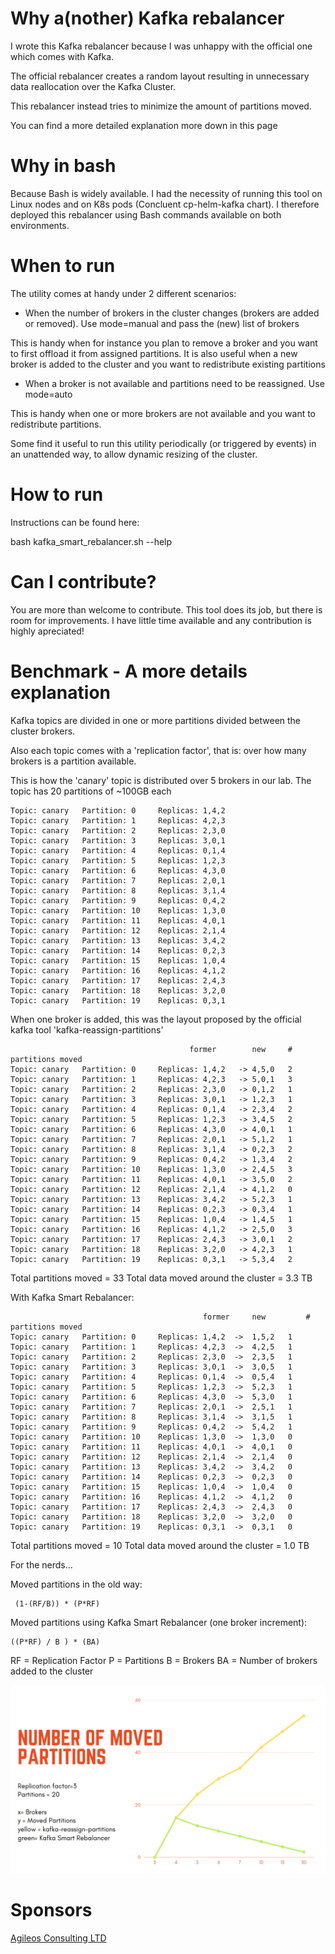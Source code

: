 # Why a(nother) Kafka rebalancer

I wrote this Kafka rebalancer because I was unhappy with the official one which comes with Kafka.

The official rebalancer creates a random layout resulting in unnecessary data reallocation over the Kafka Cluster.

This rebalancer instead tries to minimize the amount of partitions moved.

You can find a more detailed explanation more down in this page

# Why in bash

Because Bash is widely available.
I had the necessity of running this tool on Linux nodes and on K8s pods (Concluent cp-helm-kafka chart). 
I therefore deployed this rebalancer using Bash commands available on both environments.


# When to run

The utility comes at handy under 2 different scenarios:

- When the number of brokers in the cluster changes (brokers are added or removed).     Use mode=manual and pass the (new) list of brokers

This is handy when for instance you plan to remove a broker and you want to first offload it from assigned partitions.
It is also useful when a new broker is added to the cluster and you want to redistribute existing partitions


- When a broker is not available and partitions need to be reassigned.      Use mode=auto

This is handy when one or more brokers are not available and you want to redistribute partitions. 

Some find it useful to run this utility periodically (or triggered by events) in an unattended way, to allow dynamic resizing of the cluster.


# How to run

Instructions can be found here:

bash kafka_smart_rebalancer.sh  --help


#  Can I contribute?

You are more than welcome to contribute. 
This tool does its job, but there is room for improvements. I have little time available and any contribution is highly apreciated!

# Benchmark - A more details explanation

Kafka topics are divided in one or more partitions divided between the cluster brokers.

Also each topic comes with a 'replication factor', that is: over how many brokers is a partition available.


This is how the 'canary' topic is distributed over 5 brokers in our lab.
The topic has 20 partitions of ~100GB each
 

	Topic: canary	Partition: 0	 Replicas: 1,4,2	
	Topic: canary	Partition: 1	 Replicas: 4,2,3	
	Topic: canary	Partition: 2	 Replicas: 2,3,0	
	Topic: canary	Partition: 3	 Replicas: 3,0,1	
	Topic: canary	Partition: 4	 Replicas: 0,1,4	
	Topic: canary	Partition: 5	 Replicas: 1,2,3	
	Topic: canary	Partition: 6	 Replicas: 4,3,0	
	Topic: canary	Partition: 7	 Replicas: 2,0,1	
	Topic: canary	Partition: 8	 Replicas: 3,1,4	
	Topic: canary	Partition: 9	 Replicas: 0,4,2	
	Topic: canary	Partition: 10	 Replicas: 1,3,0	
	Topic: canary	Partition: 11	 Replicas: 4,0,1	
	Topic: canary	Partition: 12	 Replicas: 2,1,4	
	Topic: canary	Partition: 13	 Replicas: 3,4,2	
	Topic: canary	Partition: 14	 Replicas: 0,2,3	
	Topic: canary	Partition: 15	 Replicas: 1,0,4	
	Topic: canary	Partition: 16	 Replicas: 4,1,2	
	Topic: canary	Partition: 17	 Replicas: 2,4,3	
	Topic: canary	Partition: 18	 Replicas: 3,2,0	
	Topic: canary	Partition: 19	 Replicas: 0,3,1	


When one broker is added, this was the layout proposed by the official kafka tool 'kafka-reassign-partitions'

                                            former        new     # partitions moved
    Topic: canary	Partition: 0	 Replicas: 1,4,2   -> 4,5,0   2
    Topic: canary	Partition: 1	 Replicas: 4,2,3   -> 5,0,1   3
    Topic: canary	Partition: 2	 Replicas: 2,3,0   -> 0,1,2   1
    Topic: canary	Partition: 3	 Replicas: 3,0,1   -> 1,2,3   1
    Topic: canary	Partition: 4	 Replicas: 0,1,4   -> 2,3,4   2
    Topic: canary	Partition: 5	 Replicas: 1,2,3   -> 3,4,5   2
    Topic: canary	Partition: 6	 Replicas: 4,3,0   -> 4,0,1   1
    Topic: canary	Partition: 7	 Replicas: 2,0,1   -> 5,1,2   1
    Topic: canary	Partition: 8	 Replicas: 3,1,4   -> 0,2,3   2
    Topic: canary	Partition: 9	 Replicas: 0,4,2   -> 1,3,4   2
    Topic: canary	Partition: 10	 Replicas: 1,3,0   -> 2,4,5   3
    Topic: canary	Partition: 11	 Replicas: 4,0,1   -> 3,5,0   2
    Topic: canary	Partition: 12	 Replicas: 2,1,4   -> 4,1,2   0
    Topic: canary	Partition: 13	 Replicas: 3,4,2   -> 5,2,3   1
    Topic: canary	Partition: 14	 Replicas: 0,2,3   -> 0,3,4   1
    Topic: canary	Partition: 15	 Replicas: 1,0,4   -> 1,4,5   1
    Topic: canary	Partition: 16	 Replicas: 4,1,2   -> 2,5,0   3
    Topic: canary	Partition: 17	 Replicas: 2,4,3   -> 3,0,1   2
    Topic: canary	Partition: 18	 Replicas: 3,2,0   -> 4,2,3   1
    Topic: canary	Partition: 19	 Replicas: 0,3,1   -> 5,3,4   2

    
Total partitions moved = 33 
Total data moved around the cluster = 3.3 TB


With Kafka Smart Rebalancer:

                                               former     new         # partitions moved
    Topic: canary	Partition: 0	 Replicas: 1,4,2  ->  1,5,2	  1
    Topic: canary	Partition: 1	 Replicas: 4,2,3  ->  4,2,5	  1
    Topic: canary	Partition: 2	 Replicas: 2,3,0  ->  2,3,5	  1
    Topic: canary	Partition: 3	 Replicas: 3,0,1  ->  3,0,5	  1
    Topic: canary	Partition: 4	 Replicas: 0,1,4  ->  0,5,4	  1
    Topic: canary	Partition: 5	 Replicas: 1,2,3  ->  5,2,3	  1
    Topic: canary	Partition: 6	 Replicas: 4,3,0  ->  5,3,0	  1
    Topic: canary	Partition: 7	 Replicas: 2,0,1  ->  2,5,1	  1
    Topic: canary	Partition: 8	 Replicas: 3,1,4  ->  3,1,5	  1
    Topic: canary	Partition: 9	 Replicas: 0,4,2  ->  5,4,2	  1
    Topic: canary	Partition: 10	 Replicas: 1,3,0  ->  1,3,0	  0
    Topic: canary	Partition: 11	 Replicas: 4,0,1  ->  4,0,1	  0
    Topic: canary	Partition: 12	 Replicas: 2,1,4  ->  2,1,4	  0
    Topic: canary	Partition: 13	 Replicas: 3,4,2  ->  3,4,2	  0
    Topic: canary	Partition: 14	 Replicas: 0,2,3  ->  0,2,3	  0
    Topic: canary	Partition: 15	 Replicas: 1,0,4  ->  1,0,4	  0
    Topic: canary	Partition: 16	 Replicas: 4,1,2  ->  4,1,2	  0
    Topic: canary	Partition: 17	 Replicas: 2,4,3  ->  2,4,3	  0
    Topic: canary	Partition: 18	 Replicas: 3,2,0  ->  3,2,0	  0
    Topic: canary	Partition: 19	 Replicas: 0,3,1  ->  0,3,1	  0
     
Total partitions moved = 10
Total data moved around the cluster = 1.0 TB


For the nerds...

Moved partitions in the old way: 

     (1-(RF/B)) * (P*RF)




Moved partitions using Kafka Smart Rebalancer (one broker increment):

    ((P*RF) / B ) * (BA)


RF = Replication Factor
P  = Partitions
B  = Brokers 
BA = Number of brokers added to the cluster



![Old VS NEW](https://github.com/dba-git/kafka_smart_rebalancer/blob/main/pics/moved_partitions.png)




# Sponsors

[Agileos Consulting LTD](https://www.agileosconsulting.com/)



